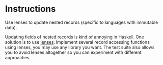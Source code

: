 # Instructions

Use lenses to update nested records (specific to languages with immutable data).

Updating fields of nested records is kind of annoying in Haskell. One solution
is to use [lenses](https://wiki.haskell.org/Lens).  Implement several record
accessing functions using lenses, you may use any library you want. The test
suite also allows you to avoid lenses altogether so you can experiment with
different approaches.
